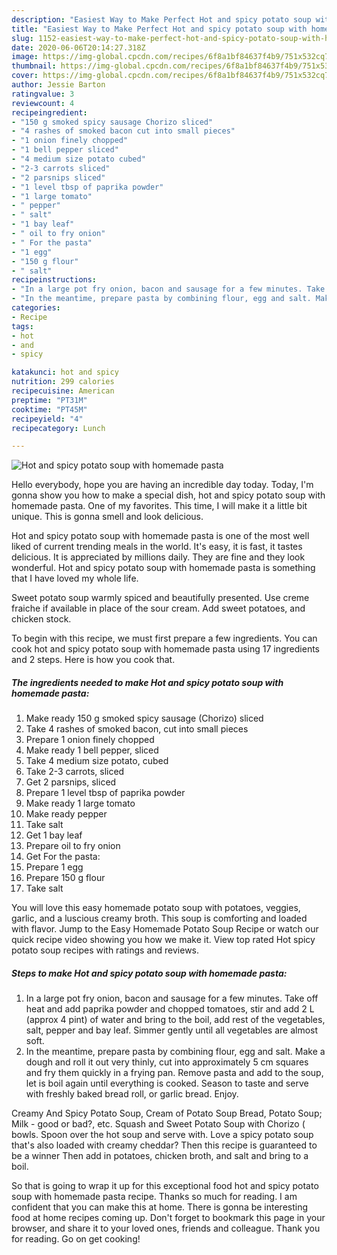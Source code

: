 ```yaml
---
description: "Easiest Way to Make Perfect Hot and spicy potato soup with homemade pasta"
title: "Easiest Way to Make Perfect Hot and spicy potato soup with homemade pasta"
slug: 1152-easiest-way-to-make-perfect-hot-and-spicy-potato-soup-with-homemade-pasta
date: 2020-06-06T20:14:27.318Z
image: https://img-global.cpcdn.com/recipes/6f8a1bf84637f4b9/751x532cq70/hot-and-spicy-potato-soup-with-homemade-pasta-recipe-main-photo.jpg
thumbnail: https://img-global.cpcdn.com/recipes/6f8a1bf84637f4b9/751x532cq70/hot-and-spicy-potato-soup-with-homemade-pasta-recipe-main-photo.jpg
cover: https://img-global.cpcdn.com/recipes/6f8a1bf84637f4b9/751x532cq70/hot-and-spicy-potato-soup-with-homemade-pasta-recipe-main-photo.jpg
author: Jessie Barton
ratingvalue: 3
reviewcount: 4
recipeingredient:
- "150 g smoked spicy sausage Chorizo sliced"
- "4 rashes of smoked bacon cut into small pieces"
- "1 onion finely chopped"
- "1 bell pepper sliced"
- "4 medium size potato cubed"
- "2-3 carrots sliced"
- "2 parsnips sliced"
- "1 level tbsp of paprika powder"
- "1 large tomato"
- " pepper"
- " salt"
- "1 bay leaf"
- " oil to fry onion"
- " For the pasta"
- "1 egg"
- "150 g flour"
- " salt"
recipeinstructions:
- "In a large pot fry onion, bacon and sausage for a few minutes. Take off heat and add paprika powder and chopped tomatoes, stir and add 2 L (approx 4 pint) of water and bring to the boil, add rest of the vegetables, salt, pepper and bay leaf. Simmer gently until all vegetables are almost soft."
- "In the meantime, prepare pasta by combining flour, egg and salt. Make a dough and roll it out very thinly, cut into approximately 5 cm squares and fry them quickly in a frying pan. Remove pasta and add to the soup, let is boil again until everything is cooked. Season to taste and serve with freshly baked bread roll, or garlic bread. Enjoy."
categories:
- Recipe
tags:
- hot
- and
- spicy

katakunci: hot and spicy 
nutrition: 299 calories
recipecuisine: American
preptime: "PT31M"
cooktime: "PT45M"
recipeyield: "4"
recipecategory: Lunch

---
```



![Hot and spicy potato soup with homemade pasta](https://img-global.cpcdn.com/recipes/6f8a1bf84637f4b9/751x532cq70/hot-and-spicy-potato-soup-with-homemade-pasta-recipe-main-photo.jpg)

Hello everybody, hope you are having an incredible day today. Today, I'm gonna show you how to make a special dish, hot and spicy potato soup with homemade pasta. One of my favorites. This time, I will make it a little bit unique. This is gonna smell and look delicious.

Hot and spicy potato soup with homemade pasta is one of the most well liked of current trending meals in the world. It's easy, it is fast, it tastes delicious. It is appreciated by millions daily. They are fine and they look wonderful. Hot and spicy potato soup with homemade pasta is something that I have loved my whole life.

Sweet potato soup warmly spiced and beautifully presented. Use creme fraiche if available in place of the sour cream. Add sweet potatoes, and chicken stock.


To begin with this recipe, we must first prepare a few ingredients. You can cook hot and spicy potato soup with homemade pasta using 17 ingredients and 2 steps. Here is how you cook that.

<!--inarticleads1-->

##### The ingredients needed to make Hot and spicy potato soup with homemade pasta:

1. Make ready 150 g smoked spicy sausage (Chorizo) sliced
1. Take 4 rashes of smoked bacon, cut into small pieces
1. Prepare 1 onion finely chopped
1. Make ready 1 bell pepper, sliced
1. Take 4 medium size potato, cubed
1. Take 2-3 carrots, sliced
1. Get 2 parsnips, sliced
1. Prepare 1 level tbsp of paprika powder
1. Make ready 1 large tomato
1. Make ready  pepper
1. Take  salt
1. Get 1 bay leaf
1. Prepare  oil to fry onion
1. Get  For the pasta:
1. Prepare 1 egg
1. Prepare 150 g flour
1. Take  salt


You will love this easy homemade potato soup with potatoes, veggies, garlic, and a luscious creamy broth. This soup is comforting and loaded with flavor. Jump to the Easy Homemade Potato Soup Recipe or watch our quick recipe video showing you how we make it. View top rated Hot spicy potato soup recipes with ratings and reviews. 

<!--inarticleads2-->

##### Steps to make Hot and spicy potato soup with homemade pasta:

1. In a large pot fry onion, bacon and sausage for a few minutes. Take off heat and add paprika powder and chopped tomatoes, stir and add 2 L (approx 4 pint) of water and bring to the boil, add rest of the vegetables, salt, pepper and bay leaf. Simmer gently until all vegetables are almost soft.
1. In the meantime, prepare pasta by combining flour, egg and salt. Make a dough and roll it out very thinly, cut into approximately 5 cm squares and fry them quickly in a frying pan. Remove pasta and add to the soup, let is boil again until everything is cooked. Season to taste and serve with freshly baked bread roll, or garlic bread. Enjoy.


Creamy And Spicy Potato Soup, Cream of Potato Soup Bread, Potato Soup; Milk - good or bad?, etc. Squash and Sweet Potato Soup with Chorizo ( bowls. Spoon over the hot soup and serve with. Love a spicy potato soup that&#39;s also loaded with creamy cheddar? Then this recipe is guaranteed to be a winner Then add in potatoes, chicken broth, and salt and bring to a boil. 

So that is going to wrap it up for this exceptional food hot and spicy potato soup with homemade pasta recipe. Thanks so much for reading. I am confident that you can make this at home. There is gonna be interesting food at home recipes coming up. Don't forget to bookmark this page in your browser, and share it to your loved ones, friends and colleague. Thank you for reading. Go on get cooking!
